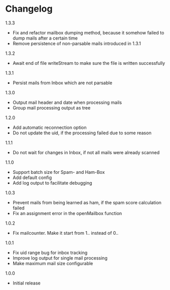 # Changelog

1.3.3

- Fix and refactor mailbox dumping method, because it somehow failed to dump mails after a certain time
- Remove persistence of non-parsable mails introduced in 1.3.1

1.3.2

- Await end of file writeStream to make sure the file is written successfully

1.3.1

- Persist mails from Inbox which are not parsable

1.3.0

- Output mail header and date when processing mails
- Group mail processing output as tree

1.2.0

- Add automatic reconnection option
- Do not update the uid, if the processing failed due to some reason

1.1.1

- Do not wait for changes in Inbox, if not all mails were already scanned

1.1.0

- Support batch size for Spam- and Ham-Box
- Add default config
- Add log output to facilitate debugging

1.0.3

- Prevent mails from being learned as ham, if the spam score calculation failed
- Fix an assignment error in the openMailbox function

1.0.2

- Fix mailcounter. Make it start from 1.. instead of 0..

1.0.1

- Fix uid range bug for inbox tracking
- Improve log output for single mail processing
- Make maximum mail size configurable

1.0.0

- Initial release